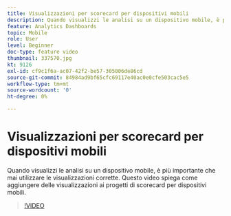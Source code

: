 ```yaml
---
title: Visualizzazioni per scorecard per dispositivi mobili
description: Quando visualizzi le analisi su un dispositivo mobile, è più importante che mai utilizzare le visualizzazioni corrette. Questo video spiega come aggiungere delle visualizzazioni ai progetti di scorecard per dispositivi mobili.
feature: Analytics Dashboards
topic: Mobile
role: User
level: Beginner
doc-type: feature video
thumbnail: 337570.jpg
kt: 9126
exl-id: cf9c1f6a-ac07-42f2-be57-305006de86cd
source-git-commit: 84984ad9bf65cfc69117e40ac0e0cfe503cac5e5
workflow-type: tm+mt
source-wordcount: '0'
ht-degree: 0%

---
```


# Visualizzazioni per scorecard per dispositivi mobili

Quando visualizzi le analisi su un dispositivo mobile, è più importante che mai utilizzare le visualizzazioni corrette. Questo video spiega come aggiungere delle visualizzazioni ai progetti di scorecard per dispositivi mobili.

>[!VIDEO](https://video.tv.adobe.com/v/3445774/?quality=12&learn=on&captions=ita)
